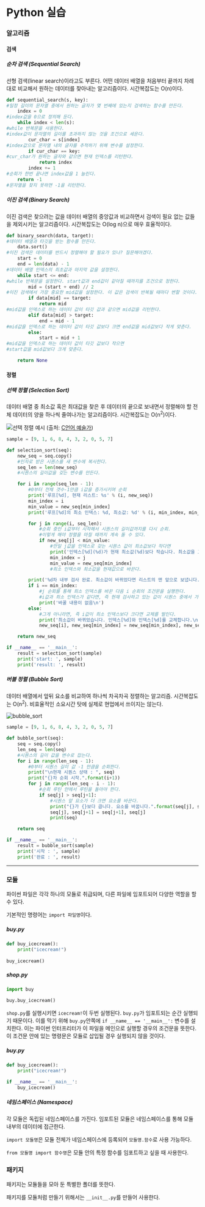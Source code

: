 # Python 실습

### 알고리즘

#### 검색

##### 순차 검색 (Sequential Search)

선형 검색(linear search)이라고도 부른다. 어떤 데이터 배열을 처음부터 끝까지 차례대로 비교해서 원하는 데이터를 찾아내는 알고리즘이다. 시간복잡도는 O(n)이다.

```python
def sequential_search(s, key):
#일정 길이의 문자열 중에서 원하는 글자가 몇 번째에 있는지 검색하는 함수를 만든다. 
    index = 0
#index값을 0으로 정의해 둔다.
    while index < len(s):
#while 반복문을 사용한다.
#index값이 문자열의 길이를 초과하지 않는 것을 조건으로 세운다.
        cur_char = s[index]
#index값으로 문자열 내의 글자를 추적하기 위해 변수를 설정한다.
        if cur_char == key:
#cur_char가 원하는 글자와 같으면 현재 인덱스를 리턴한다.
            return index
        index += 1
#순회가 한번 끝나면 index값을 1 늘린다.
    return -1
#문자열을 찾지 못하면 -1을 리턴한다.
```

##### 이진 검색 (Binary Search)

이진 검색은 찾으려는 값을 데이터 배열의 중앙값과 비교하면서 검색이 필요 없는 값들을 제외시키는 알고리즘이다. 시간복잡도는 O(log n)으로 매우 효율적이다.

```python
def binary_search(data, target):
#데이터 배열과 타깃을 받는 함수를 만든다.
    data.sort()
#이진 검색은 데이터를 반드시 정렬해야 할 필요가 있나? 질문해야겠다.
    start = 0
    end = len(data) - 1
#데이터 배열 인덱스의 최초값과 마지막 값을 설정한다.
    while start <= end:
#while 반복문을 설정한다. start값과 end값이 같아질 때까지를 조건으로 정한다.
        mid = (start + end) // 2
#이진 검색에서 가장 중요한 mid값을 설정한다. 이 값은 검색이 반복될 때마다 변할 것이다.
        if data[mid] == target:
            return mid
#mid값을 인덱스로 하는 데이터 값이 타깃 값과 같으면 mid값을 리턴한다.
        elif data[mid] > target:
            end = mid - 1
#mid값을 인덱스로 하는 데이터 값이 타깃 값보다 크면 end값을 mid값보다 작게 맞춘다.
        else:
            start = mid + 1
#mid값을 인덱스로 하는 데이터 값이 타깃 값보다 작으면
#start값을 mid값보다 크게 맞춘다.

    return None

```


#### 정렬

##### 선택 정렬 (Selection Sort)

데이터 배열 중 최소값 혹은 최대값을 찾은 후 데이터의 끝으로 보내면서 정렬해야 할 전체 데이터의 양을 하나씩 줄여나가는 알고리즘이다. 시간복잡도는 O(n<sup>2</sup>)이다.

![선택 정렬 예시](http://cfile21.uf.tistory.com/image/253B5836546AF3F514A6D1)
(출처: [C언어 예술가](http://thrillfighter.tistory.com/210))

```python
sample = [9, 1, 6, 8, 4, 3, 2, 0, 5, 7]

def selection_sort(seq):
    new_seq = seq.copy()
    #인자로 받은 시퀀스를 새 변수에 복사한다.
    seq_len = len(new_seq)
    #시퀀스의 길이값을 갖는 변수를 만든다.

    for i in range(seq_len - 1):
        #0부터 전체 갯수-1만큼 i값을 증가시키며 순회
        print('루프[%d], 현재 리스트: %s' % (i, new_seq))
        min_index = i
        min_value = new_seq[min_index]
        print('루프[%d]의 최소 인덱스: %d, 최소값: %d' % (i, min_index, min_value))

        for j in range(i, seq_len):
            #순회 중인 i값부터 시작해서 시퀀스의 길이값까지를 다시 순회.
            #이렇게 해야 정렬을 마칠 때까지 계속 돌 수 있다.
            if new_seq[j] < min_value:
                #만일 j값을 인덱스로 갖는 시퀀스 값이 최소값보다 작다면
                print('인덱스[%d](%d)가 현재 최소값(%d)보다 작습니다. 최소값을 교체합니다.' % (j, new_seq[j], min_value))
                min_index = j
                min_value = new_seq[min_index]
                #최소 인덱스와 최소값을 현재값으로 바꾼다.

        print('%d차 내부 검사 완료. 최소값이 바뀌었다면 리스트의 맨 앞으로 보냅니다.' % (i+1))
        if i == min_index:
            #j 순회를 통해 최소 인덱스를 바꾼 다음 i 순회의 조건문을 실행한다.
            #i값과 최소 인덱스가 같다면, 즉 현재 검사하고 있는 값이 시퀀스 중에서 가장 작은 값이라면 통과한다.
            print('바꿀 내용이 없음\n')
        else:
            #그게 아니라면, 즉 i값이 최소 인덱스보다 크다면 교체를 벌인다.
            print('최소값이 바뀌었습니다. 인덱스[%d]와 인덱스[%d]를 교체합니다.\n' % (i, min_index))
            new_seq[i], new_seq[min_index] = new_seq[min_index], new_seq[i]

    return new_seq

if __name__ == '__main__':
    result = selection_sort(sample)
    print('start: ', sample)
    print('result: ', result)

```


##### 버블 정렬 (Bubble Sort)

데이터 배열에서 앞뒤 요소를 비교하여 하나씩 차곡차곡 정렬하는 알고리즘. 시간복잡도는 O(n<sup>2</sup>). 비효율적인 소요시간 탓에 실제로 현업에서 쓰이지는 않는다.

![bubble_sort](https://camo.githubusercontent.com/2cf2f7f3bda7062ae57ca248582604fdc893f50c/687474703a2f2f75706c6f61642e77696b696d656469612e6f72672f77696b6970656469612f636f6d6d6f6e732f352f35342f536f7274696e675f627562626c65736f72745f616e696d2e676966)

```python
sample = [9, 1, 6, 8, 4, 3, 2, 0, 5, 7]

def bubble_sort(seq):
    seq = seq.copy()
    len_seq = len(seq)
    #시퀀스의 길이 값을 변수로 잡는다.
    for i in range(len_seq - 1):
        #0부터 시퀀스 길이 값 -1 만큼을 순회한다.
        print("\n현재 시퀀스 상태 : ", seq)
        print("{}차 순회 시작.".format(i+1))
        for j in range(len_seq - i - 1):
            #순회 루틴 안에서 루틴을 돌아야 한다.
            if seq[j] > seq[j+1]:
                #시퀀스 앞 요소가 더 크면 요소를 바꾼다.
                print("{}가 {}보다 큽니다. 요소를 바꿉니다.".format(seq[j], seq[j+1]))
                seq[j], seq[j+1] = seq[j+1], seq[j]
                print(seq)

    return seq

if __name__ == '__main__':
    result = bubble_sort(sample)
    print('시작 : ', sample)
    print('완료 : ', result)

```


<hr>

### 모듈

파이썬 파일은 각각 하나의 모듈로 취급되며, 다른 파일에 임포트되어 다양한 역할을 할 수 있다.

기본적인 명령어는 `import 파일명`이다.


##### buy.py
```python
def buy_icecream():
	print("icecream!")
    
buy_icecream()

```
##### shop.py
```python
import buy

buy.buy_icecream()
```

`shop.py`를 실행시키면 `icecream!`이 두번 실행된다. `buy.py`가 임포트되는 순간 실행되기 때문이다. 이를 막기 위해 `buy.py`안쪽에 `if __name__ == '__main__':` 변수를 설치한다. 이는 파이썬 인터프리터가 이 파일을 메인으로 실행할 경우의 조건문을 뜻한다. 이 조건문 안에 있는 명령문은 모듈로 삽입될 경우 실행되지 않을 것이다.

##### buy.py
```python
def buy_icecream():
	print("icecream!")

if __name__ == '__main__':
	buy_icecream()

```

##### 네임스페이스 (Namespace)

각 모듈은 독립된 네임스페이스를 가진다. 임포트된 모듈은 네임스페이스를 통해 모듈 내부의 데이터에 접근한다.

`import 모듈명`은 모듈 전체가 네임스페이스에 등록되어 `모듈명.함수`로 사용 가능하다.

`from 모듈명 import 함수명`은 모듈 안의 특정 함수를 임포트하고 싶을 때 사용한다.


### 패키지

패키지는 모듈들을 모아 둔 특별한 폴더를 뜻한다.

패키지를 모듈처럼 만들기 위해서는 `__init__.py`를 만들어 사용한다.

